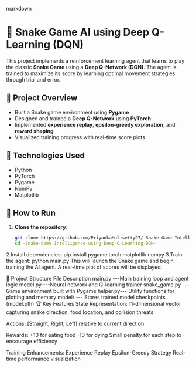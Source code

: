 markdown
# 🐍 Snake Game AI using Deep Q-Learning (DQN)

This project implements a reinforcement learning agent that learns to play the classic **Snake Game** using a **Deep Q-Network (DQN)**. The agent is trained to maximize its score by learning optimal movement strategies through trial and error.

## 🎯 Project Overview

- Built a Snake game environment using **Pygame**
- Designed and trained a **Deep Q-Network** using **PyTorch**
- Implemented **experience replay**, **epsilon-greedy exploration**, and **reward shaping**
- Visualized training progress with real-time score plots

## 🧠 Technologies Used

- Python
- PyTorch
- Pygame
- NumPy
- Matplotlib

## 🚀 How to Run

1. **Clone the repository**:
   ```bash
   git clone https://github.com/PriyankaMalisetty97/-Snake-Game-Intelligence-using-Deep-Q-Learning-DQN-.git
   cd -Snake-Game-Intelligence-using-Deep-Q-Learning-DQN-
2.Install dependencies:
   pip install pygame torch matplotlib numpy
3.Train the agent:
python main.py
This will launch the Snake game and begin training the AI agent. A real-time plot of scores will be displayed.

🧩 Project Structure
File	Description
main.py	---Main training loop and agent logic
model.py ---Neural network and Q-learning trainer
snake_game.py ---	Game environment built with Pygame
helper.py---	Utility functions for plotting and memory
model/ ---	Stores trained model checkpoints (model.pth)
🏆 Key Features
State Representation: 11-dimensional vector capturing snake direction, food location, and collision threats

Actions: [Straight, Right, Left] relative to current direction

Rewards:
+10 for eating food
-10 for dying
Small penalty for each step to encourage efficiency

Training Enhancements:
Experience Replay
Epsilon-Greedy Strategy
Real-time performance visualization
